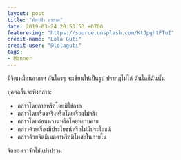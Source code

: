 ```yaml
---
layout: post
title: "ท้องฟ้า อากาศ"
date: 2019-03-24 20:53:53 +0700
feature-img: "https://source.unsplash.com/KtJpghtFTuI"
credit-name: "Lola Guti"
credit-user: "@lolaguti"
tags:
- Manner
---
```

มีจิตเหมือนอากาศ อันใครๆ จะเขียนให้เป็นรูป ปรากฎไม่ได้ ฉันใดก็ฉันนั้น

บุคคลอื่นจะพึงกล่าว:
- กล่าวโดยกาลหรือโดยมิใช่กาล
- กล่าวโดยเรื่องจริงหรือโดยเรื่องไม่จริง
- กล่าวโดยอ่อนหวานหรือโดยหยาบคาย
- กล่าวด้วยเรื่องมีประโยชน์หรือไม่มีประโยชน์
- กล่าวด้วยจิตมีเมตตาหรือมีโทสะในภายใน

จิตของเราจักไม่แปรปรวน
